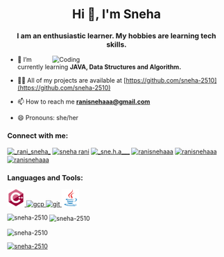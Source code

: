 <h1 align="center">Hi 👋, I'm Sneha</h1>
<h3 align="center">I am an enthusiastic learner. My hobbies are learning tech skills.</h3>


<img align="right" alt="Coding" width="400" src="https://cdn.dribbble.com/users/2646423/screenshots/5507196/computer.gif">


- 🌱 I’m currently learning **JAVA, Data Structures and Algorithm.**

- 👨‍💻 All of my projects are available at [https://github.com/sneha-2510](https://github.com/sneha-2510)

- 📫 How to reach me **ranisnehaaa@gmail.com**

- 😄 Pronouns: she/her

<h3 align="left">Connect with me:</h3>
<p align="left">
<a href="https://twitter.com/_rani_sneha_" target="blank"><img align="center" src="https://raw.githubusercontent.com/rahuldkjain/github-profile-readme-generator/master/src/images/icons/Social/twitter.svg" alt="_rani_sneha_" height="30" width="40" /></a>
<a href="https://linkedin.com/in/sneha rani" target="blank"><img align="center" src="https://raw.githubusercontent.com/rahuldkjain/github-profile-readme-generator/master/src/images/icons/Social/linked-in-alt.svg" alt="sneha rani" height="30" width="40" /></a>
<a href="https://instagram.com/_sne.h.a___" target="blank"><img align="center" src="https://raw.githubusercontent.com/rahuldkjain/github-profile-readme-generator/master/src/images/icons/Social/instagram.svg" alt="_sne.h.a___" height="30" width="40" /></a>
<a href="https://www.hackerrank.com/ranisnehaaa" target="blank"><img align="center" src="https://raw.githubusercontent.com/rahuldkjain/github-profile-readme-generator/master/src/images/icons/Social/hackerrank.svg" alt="ranisnehaaa" height="30" width="40" /></a>
<a href="https://www.leetcode.com/ranisnehaaa" target="blank"><img align="center" src="https://raw.githubusercontent.com/rahuldkjain/github-profile-readme-generator/master/src/images/icons/Social/leet-code.svg" alt="ranisnehaaa" height="30" width="40" /></a>
<a href="https://auth.geeksforgeeks.org/user/ranisnehaaa" target="blank"><img align="center" src="https://raw.githubusercontent.com/rahuldkjain/github-profile-readme-generator/master/src/images/icons/Social/geeks-for-geeks.svg" alt="ranisnehaaa" height="30" width="40" /></a>
</p>

<h3 align="left">Languages and Tools:</h3>
<p align="left"> <a href="https://www.w3schools.com/cpp/" target="_blank" rel="noreferrer"> <img src="https://raw.githubusercontent.com/devicons/devicon/master/icons/cplusplus/cplusplus-original.svg" alt="cplusplus" width="40" height="40"/> </a> <a href="https://cloud.google.com" target="_blank" rel="noreferrer"> <img src="https://www.vectorlogo.zone/logos/google_cloud/google_cloud-icon.svg" alt="gcp" width="40" height="40"/> </a> <a href="https://git-scm.com/" target="_blank" rel="noreferrer"> <img src="https://www.vectorlogo.zone/logos/git-scm/git-scm-icon.svg" alt="git" width="40" height="40"/> </a> <a href="https://www.java.com" target="_blank" rel="noreferrer"> <img src="https://raw.githubusercontent.com/devicons/devicon/master/icons/java/java-original.svg" alt="java" width="40" height="40"/> </a> </p>

<p><img align="left" src="https://github-readme-stats.vercel.app/api/top-langs?username=sneha-2510&show_icons=true&locale=en&layout=compact" alt="sneha-2510" /></p>

<p>&nbsp;<img align="center" src="https://github-readme-stats.vercel.app/api?username=sneha-2510&show_icons=true&locale=en" alt="sneha-2510" /></p>


<p><img align="center" src="https://github-readme-streak-stats.herokuapp.com/?user=sneha-2510&" alt="sneha-2510" /></p>

<p align="left"> <a href="https://github.com/ryo-ma/github-profile-trophy"><img src="https://github-profile-trophy.vercel.app/?username=sneha-2510" alt="sneha-2510" /></a> </p>
